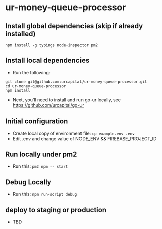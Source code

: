 # ur-money-queue-processor

## Install global dependencies (skip if already installed)
`npm install -g typings node-inspector pm2`

## Install local dependencies
* Run the following:
```script
git clone git@github.com:urcapital/ur-money-queue-processor.git
cd ur-money-queue-processor
npm install
```
* Next, you'll need to install and run go-ur locally, see https://github.com/urcapital/go-ur

## Initial configuration
* Create local copy of environment file: `cp example.env .env`
* Edit .env and change value of NODE_ENV && FIREBASE_PROJECT_ID

## Run locally under pm2
* Run this: `pm2 npm -- start`

## Debug Locally
* Run this: `npm run-script debug`

## deploy to staging or production
* TBD
